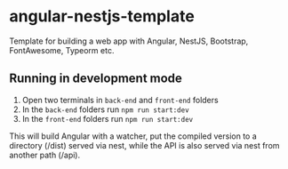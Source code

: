 # angular-nestjs-template

Template for building a web app with Angular, NestJS, Bootstrap, FontAwesome, Typeorm etc.

## Running in development mode

1. Open two terminals in `back-end` and `front-end` folders
2. In the `back-end` folders run `npm run start:dev`
3. In the `front-end` folders run `npm run start:dev`

This will build Angular with a watcher, put the compiled version to a directory (/dist) served via nest, while the API is also served via
nest from another path (/api).

